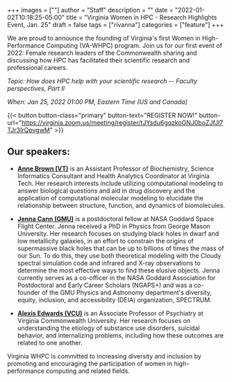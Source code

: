 +++
images = [""]
author = "Staff"
description = ""
date = "2022-01-02T10:18:25-05:00"
title = "Virginia Women in HPC - Research Highlights Event, Jan. 25"
draft = false
tags = ["rivanna"]
categories = ["feature"]
+++

We are proud to announce the founding of Virginia's first Women in High-Performance Computing (VA-WHPC) program. Join us for our first event of 2022: Female research leaders of the Commonwealth sharing and discussing how HPC has facilitated their scientific research and professional careers.

*Topic: How does HPC help with your scientific research -- Faculty perspectives, Part II* 

*When: Jan 25, 2022 01:00 PM, Eastern Time (US and Canada)* 

{{< button button-class="primary" button-text="REGISTER NOW!" button-url="https://virginia.zoom.us/meeting/register/tJYsdu6gqzkoGNJ0boZJfJl7TJr3IrQpvgwM" >}}


## Our speakers:

* [**Anne Brown (VT)**](https://www.biochem.vt.edu/people/faculty/anne-brown.html) is an Assistant Professor of Biochemistry, Science Informatics Consultant and Health Analytics Coordinator at Virginia Tech. Her research interests include utilizing computational modeling to answer biological questions and aid in drug discovery and the application of computational molecular modeling to elucidate the relationship between structure, function, and dynamics of biomolecules. 

* [**Jenna Cann (GMU)**](https://science.gsfc.nasa.gov/sed/bio/jenna.cann) is a postdoctoral fellow at NASA Goddard Space Flight Center. Jenna received a PhD in Physics from George Mason University. Her research focuses on studying black holes in dwarf and low metallicity galaxies, in an effort to constrain the origins of supermassive black holes that can be up to billions of times the mass of our Sun. To do this, they use both theoretical modeling with the Cloudy spectral simulation code and infrared and X-ray observations to determine the most effective ways to find these elusive objects. Jenna currently serves as a co-officer in the NASA Goddard Association for Postdoctoral and Early Career Scholars (NGAPS+) and was a co-founder of the GMU Physics and Astronomy department's diversity, equity, inclusion, and accessibility (DEIA) organization, SPECTRUM.

* [**Alexis Edwards (VCU)**](https://vipbg.vcu.edu/people/alexis-edwards/) is an Associate Professor of Psychiatry at Virginia Commonwealth University. Her research focuses on understanding the etiology of substance use disorders, suicidal behavior, and internalizing problems, including how these outcomes are related to one another. 

Virginia WHPC is committed to increasing diversity and inclusion by promoting and encouraging the participation of women in high-performance computing and related fields. 
